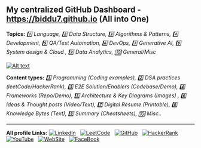 ## My centralized GitHub Dashboard - https://biddu7.github.io (All into One)
**Topics:** *:one: Language, :two: Data Structure, :three: Algorithms & Patterns, :four: Development, :five: QA/Test Automation, :six: DevOps, :seven: Generative AI, :eight: System design & Cloud , :nine: Data Analytics, :keycap_ten: General/Misc*

[![Alt text](https://github.com/biddu7/biddu7/assets/27678248/e1c83a00-1c06-4f38-9514-cb3ae355ee10 "Click me")](https://biddu7.github.io)

**Content types:** *:one: Programming (Coding examples), :two: DSA practices (leetCode/HackerRank), :three: E2E Solution/Enablers (Codebase/Demo), :four: Frameworks (Repo/Demo), :five: Architecture & Key Diagrams (Images) , :six: Ideas & Thought posts (Video/Text), :seven: Digital Resume (Printable), :eight: Knowledge Bytes (Text), :nine: Summary (Cheatsheets), :keycap_ten: Misc..*

---
**All profile Links:**
[![LinkedIn](https://github.com/biddu7/biddu7/assets/27678248/d8e972d8-022a-4d8e-a8ec-70fc20e26531)](https://www.linkedin.com/in/joydeep-basu-4a760763/)
&nbsp;
[![LeetCode](https://github.com/biddu7/biddu7/assets/27678248/3ec06380-ace4-4e39-a38b-0c190bee75fb)](https://leetcode.com/jbasu07/)
&nbsp;
[![GitHub](https://github.com/biddu7/biddu7/assets/27678248/2d11a0c8-3339-48fb-9414-76806516d268)](https://biddu7.github.io/)
&nbsp;
[![HackerRank](https://github.com/biddu7/biddu7/assets/27678248/daa11c8e-8d37-4178-a42d-feedf7eb38d4)](https://www.hackerrank.com/joydeep_basu/)
&nbsp;
[![YouTube](https://github.com/biddu7/biddu7/assets/27678248/42b4a499-ea2a-4a34-8ddb-c59b3e028241)](https://youtube.com/@biddu7)
&nbsp;
[![WebSite](https://github.com/biddu7/biddu7/assets/27678248/212d5fc9-c65e-451f-a93c-7bd90d726dd9)]()
&nbsp;
[![FaceBook](https://github.com/biddu7/biddu7/assets/27678248/b6e7a43a-2383-447f-b886-e7964f0e66f4)]()
